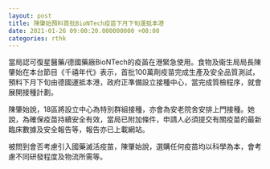 ```yaml
---
layout: post
title: 陳肇始預料首批BioNTech疫苗下月下旬運抵本港
date: 2021-01-26 09:00:20.000000000 +08:00
categories: rthk
---
```


當局認可復星醫藥/德國藥廠BioNTech的疫苖在港緊急使用。食物及衞生局局長陳肇始在本台節目《千禧年代》表示，首批100萬劑疫苗完成生產及安全品質測試，預料下月下旬由德國運抵本港，政府正準備設立接種中心，當完成質檢程序，就會展開接種計劃。

陳肇始說，18區將設立中心為特別群組接種，亦會為安老院舍安排上門接種。她說，為確保疫苗持續安全有效，當局已附加條件，申請人必須提交有關疫苗的最新臨床數據及安全報告等，報告亦已上載網站。

被問到會否考慮引入國藥滅活疫苗，陳肇始說，選購任何疫苗均以科學為本，會考慮不同研發程度及物流所需等。
